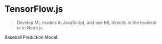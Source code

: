 # TensorFlow.js

> Develop ML models in JavaScript, and use ML directly in the browser or in Node.js.

Baseball Prediction Model.